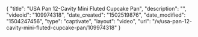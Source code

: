 {
    "title": "USA Pan 12-Cavity Mini Fluted Cupcake Pan",
    "description": "",
    "videoid": "109974318",
    "date_created": "1502519876",
    "date_modified": "1504247456",
    "type": "captivate",
    "layout": "video",
    "url": "\/v\/usa-pan-12-cavity-mini-fluted-cupcake-pan\/109974318"
}